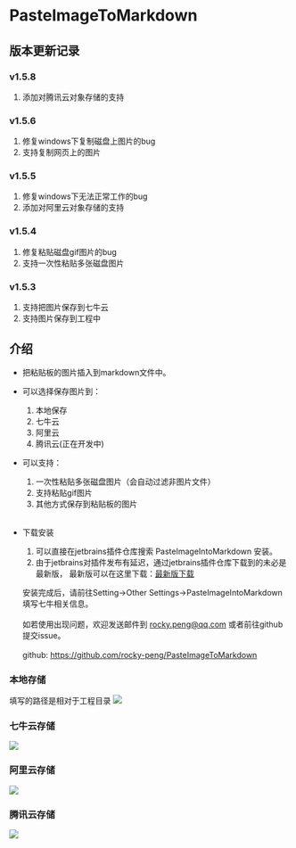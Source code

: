 # PasteImageToMarkdown

## 版本更新记录
### v1.5.8
1. 添加对腾讯云对象存储的支持

### v1.5.6
1. 修复windows下复制磁盘上图片的bug
2. 支持复制网页上的图片

### v1.5.5
1. 修复windows下无法正常工作的bug
2. 添加对阿里云对象存储的支持


### v1.5.4
1. 修复粘贴磁盘gif图片的bug
2. 支持一次性粘贴多张磁盘图片


### v1.5.3
1. 支持把图片保存到七牛云
2. 支持图片保存到工程中

## 介绍
- 把粘贴板的图片插入到markdown文件中。
- 可以选择保存图片到：<br>
    1. 本地保存<br>
    2. 七牛云<br>
    3. 阿里云<br>
    4. 腾讯云(正在开发中)<br>
    
- 可以支持：<br>
    1. 一次性粘贴多张磁盘图片（会自动过滤非图片文件）<br>
    2. 支持粘贴gif图片<br>
    3. 其他方式保存到粘贴板的图片<br><br>  
          
- 下载安装
    1. 可以直接在jetbrains插件仓库搜索 PasteImageIntoMarkdown 安装。
    2. 由于jetbrains对插件发布有延迟，通过jetbrains插件仓库下载到的未必是最新版，
    最新版可以在这里下载：[最新版下载][https://github.com/rocky-peng/PasteImageToMarkdown/releases/latest]
    
    安装完成后，请前往Setting->Other Settings->PasteImageIntoMarkdown填写七牛相关信息。<br><br>
    如若使用出现问题，欢迎发送邮件到 rocky.peng@qq.com 或者前往github提交issue。<br><br>
    github: <a href="https://github.com/rocky-peng/PasteImageToMarkdown">https://github.com/rocky-peng/PasteImageToMarkdown</a>
  
### 本地存储
填写的路径是相对于工程目录
![](http://img.ljd.leyongleshi.com/markdown/118043455692180.png)

### 七牛云存储
![](http://img.ljd.leyongleshi.com/markdown/118192020648670.png)

### 阿里云存储
![](http://img.ljd.leyongleshi.com/pasteimageintomarkdown/2020-01-16/19-54-46/50881806149784.png)

### 腾讯云存储
![](http://paste-image-to-markdown-1259342648.cos.ap-chongqing.myqcloud.com/pasteimageintomarkdown/2020-01-18/21-40-50/122557287276705.png)


[https://github.com/rocky-peng/PasteImageToMarkdown/releases/latest]: https://github.com/rocky-peng/PasteImageToMarkdown/releases/latest
